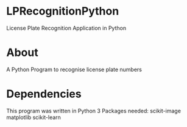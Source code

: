 # LPRecognitionPython
License Plate Recognition Application in Python

# About
A Python Program to recognise license plate numbers

# Dependencies
This program was written in Python 3
Packages needed:
scikit-image
matplotlib 
scikit-learn
